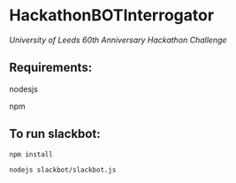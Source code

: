 # HackathonBOTInterrogator
*University of Leeds 60th Anniversary Hackathon Challenge*

## Requirements:
nodesjs

npm

## To run slackbot:
`npm install`

`nodejs slackbot/slackbot.js`
